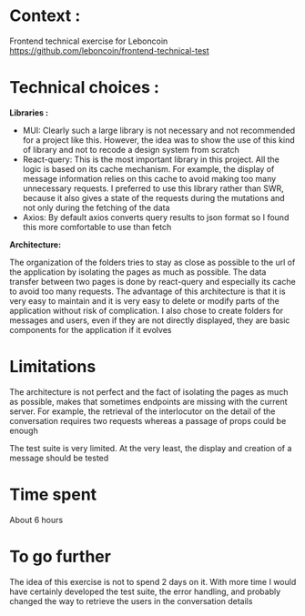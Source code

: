 # Context :

Frontend technical exercise for Leboncoin
https://github.com/leboncoin/frontend-technical-test

# Technical choices :

**Libraries :**

- MUI: Clearly such a large library is not necessary and not recommended for a project like this. However, the idea was to show the use of this kind of library and not to recode a design system from scratch
- React-query: This is the most important library in this project. All the logic is based on its cache mechanism. For example, the display of message information relies on this cache to avoid making too many unnecessary requests. I preferred to use this library rather than SWR, because it also gives a state of the requests during the mutations and not only during the fetching of the data
- Axios: By default axios converts query results to json format so I found this more comfortable to use than fetch

**Architecture:**

The organization of the folders tries to stay as close as possible to the url of the application by isolating the pages as much as possible. The data transfer between two pages is done by react-query and especially its cache to avoid too many requests. The advantage of this architecture is that it is very easy to maintain and it is very easy to delete or modify parts of the application without risk of complication.
I also chose to create folders for messages and users, even if they are not directly displayed, they are basic components for the application if it evolves

# Limitations

The architecture is not perfect and the fact of isolating the pages as much as possible, makes that sometimes endpoints are missing with the current server. For example, the retrieval of the interlocutor on the detail of the conversation requires two requests whereas a passage of props could be enough

The test suite is very limited. At the very least, the display and creation of a message should be tested

# Time spent

About 6 hours

# To go further

The idea of this exercise is not to spend 2 days on it. With more time I would have certainly developed the test suite, the error handling, and probably changed the way to retrieve the users in the conversation details
